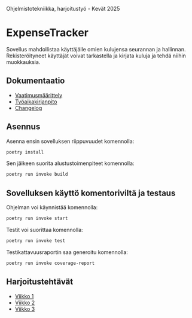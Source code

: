 Ohjelmistotekniikka, harjoitustyö - Kevät 2025

# ExpenseTracker

Sovellus mahdollistaa käyttäjälle omien kulujensa seurannan ja hallinnan. Rekisteröityneet käyttäjät voivat tarkastella ja kirjata kuluja ja tehdä niihin muokkauksia.

## Dokumentaatio

- [Vaatimusmäärittely](https://github.com/n1k1k/ot-harjoitustyo-2025/blob/9e1db73f452c580d0b6135e687d5edce58c4d413/dokumentaatio/vaatimusmaarittely.md)
- [Työaikakirjanpito](https://github.com/n1k1k/ot-harjoitustyo-2025/blob/9e1db73f452c580d0b6135e687d5edce58c4d413/dokumentaatio/tyoaikakirjanpito.md)
- [Changelog](https://github.com/n1k1k/ot-harjoitustyo-2025/blob/b29ff84f7de2e688edf4123f19cf08f461a53180/dokumentaatio/changelog.md)

## Asennus
Asenna ensin sovelluksen riippuvuudet komennolla:
 ```bash
 poetry install
 ```
   
Sen jälkeen suorita alustustoimenpiteet komennolla:
 ```bash
 poetry run invoke build
 ```

## Sovelluksen käyttö komentoriviltä ja testaus
Ohjelman voi käynnistää komennolla:
```bash
poetry run invoke start
```

Testit voi suorittaa komennolla:
```bash
poetry run invoke test
```

Testikattavuusraportin saa generoitu komennolla:
```bash
poetry run invoke coverage-report
```
   

## Harjoitustehtävät 

- [Viikko 1](https://github.com/n1k1k/ot-harjoitustyo-2025/tree/main/laskarit/viikko1.md)
- [Viikko 2](https://github.com/n1k1k/ot-harjoitustyo-2025/tree/main/laskarit/viikko2)
- [Viikko 3](https://github.com/n1k1k/ot-harjoitustyo-2025/tree/55a1d42783e6bb7df431962ee193860c5bdc7f2b/laskarit/viikko3)
